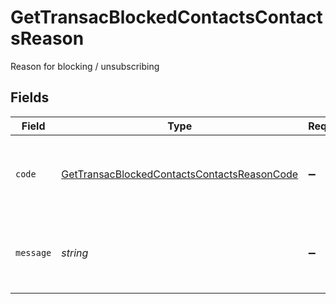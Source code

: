# GetTransacBlockedContactsContactsReason

Reason for blocking / unsubscribing


## Fields

| Field                                                                                                             | Type                                                                                                              | Required                                                                                                          | Description                                                                                                       | Example                                                                                                           |
| ----------------------------------------------------------------------------------------------------------------- | ----------------------------------------------------------------------------------------------------------------- | ----------------------------------------------------------------------------------------------------------------- | ----------------------------------------------------------------------------------------------------------------- | ----------------------------------------------------------------------------------------------------------------- |
| `code`                                                                                                            | [GetTransacBlockedContactsContactsReasonCode](../../models/shared/gettransacblockedcontactscontactsreasoncode.md) | :heavy_minus_sign:                                                                                                | Reason code for blocking / unsubscribing (This code is safe for comparison)                                       | AdminBlocked                                                                                                      |
| `message`                                                                                                         | *string*                                                                                                          | :heavy_minus_sign:                                                                                                | Reason for blocking / unsubscribing (This string is not safe for comparison)                                      | Admin blocked                                                                                                     |